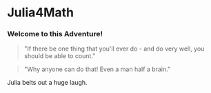 # Julia4Math

### Welcome to this Adventure!

> "If there be one thing that you'll ever do - and do very well, you should be able to count."

> "Why anyone can do that! Even a man half a brain."

Julia belts out a huge laugh.